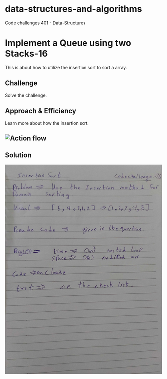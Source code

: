 # data-structures-and-algorithms
Code challenges 401 - Data-Structures

# Implement a Queue using two Stacks-16
This is about how to utilize the insertion sort to sort a array.
## Challenge
Solve the challenge.
## Approach & Efficiency
Learn more about how the insertion sort.

## ![Action flow](https://github.com/Abdallah-401-advanced-javascript/data-structures-and-algorithms/pull/20/checks?check_run_id=748532367)

## Solution
![UML Diagram](../../assets/insertion-Sort.jpg)
